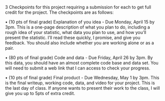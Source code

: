 3 Checkpoints for this project requiring a submission for each to get full credit for the project. The checkpoints are as follows:

• (10 pts of final grade) Explanation of you idea - Due Monday, April 15 by 3pm. This is
a one-page description of what you plan to do, including a rough idea of your statistic,
what data you plan to use, and how you’ll present the statistic. I’ll read these quickly, I
promise, and give you feedback. You should also include whether you are working alone
or as a pair.

• (80 pts of final grade) Code and data - Due Friday, April 26 by 3pm. By this data, you
should have an almost complete code base and data set. You will need to submit a web
link that I can access to check your progress.

• (10 pts of final grade) Final product - Due Wednesday, May 1 by 3pm. This is the final
writeup, working code, data, and video for your project. This is the last day of class.
If anyone wants to present their work to the class, I will give you up to 5pts of extra
credit.

